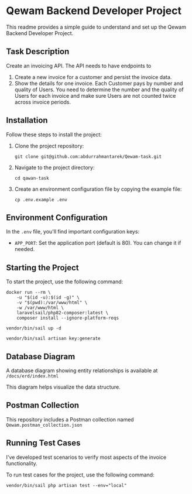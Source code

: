 # Qewam Backend Developer Project

This readme provides a simple guide to understand and set up the Qewam Backend Developer Project.

## Task Description

Create an invoicing API. The API needs to have endpoints to
1. Create a new invoice for a customer and persist the invoice data.
2. Show the details for one invoice. Each Customer pays by number and quality of
   Users. You need to determine the number and the quality of Users for each invoice
   and make sure Users are not counted twice across invoice periods.

## Installation

Follow these steps to install the project:

1. Clone the project repository:

   ```
   git clone git@github.com:abdurrahmantarek/Qewam-task.git
   ```

2. Navigate to the project directory:

   ```
   cd qawan-task
   ```

3. Create an environment configuration file by copying the example file:

   ```
   cp .env.example .env
   ```

## Environment Configuration

In the `.env` file, you'll find important configuration keys:

- `APP_PORT`: Set the application port (default is 80). You can change it if needed.

## Starting the Project

To start the project, use the following command:
```
docker run --rm \
    -u "$(id -u):$(id -g)" \
    -v "$(pwd):/var/www/html" \
    -w /var/www/html \
    laravelsail/php82-composer:latest \
    composer install --ignore-platform-reqs
```
```
vendor/bin/sail up -d
```
```
vendor/bin/sail artisan key:generate
```

## Database Diagram

A database diagram showing entity relationships is available at ```/docs/erd/index.html ``` 

This diagram helps visualize the data structure.


## Postman Collection

This repository includes a Postman collection named ```Qewam.postman_collection.json```

## Running Test Cases
I've developed test scenarios to verify most aspects of the invoice functionality.

To run test cases for the project, use the following command:

```
vendor/bin/sail php artisan test --env="local"
```

